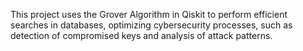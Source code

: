 This project uses the Grover Algorithm in Qiskit to perform efficient searches in databases, optimizing cybersecurity processes, such as detection of compromised keys and analysis of attack patterns.
